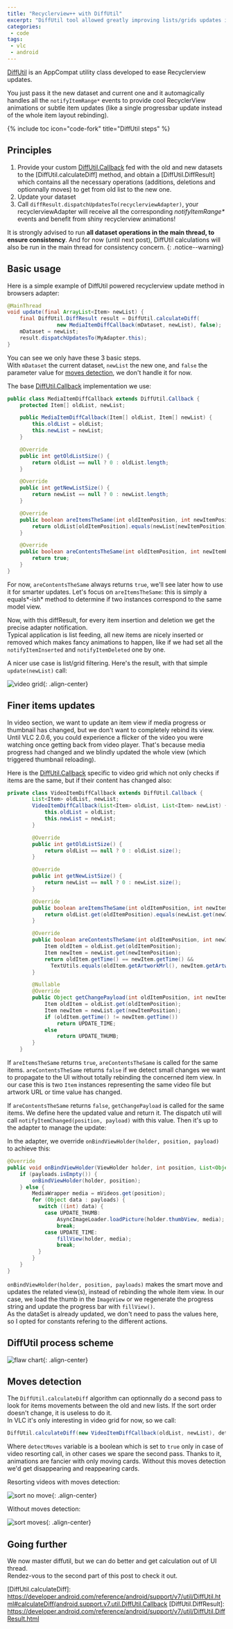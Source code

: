 ```yaml
---
title: "Recyclerview++ with DiffUtil"
excerpt: "DiffUtil tool allowed greatly improving lists/grids updates in VLC, here is how we implemented it."
categories:
 - code
tags:
 - vlc
 - android
---
```


[DiffUtil] is an AppCompat utility class developed to ease Recyclerview updates.

You just pass it the new dataset and current one and it automagically handles all the `notifyItemRange*` events to provide cool RecyclerView animations or subtle item updates (like a single progressbar update instead of the whole item layout rebinding).

{% include toc icon="code-fork" title="DiffUtil steps" %}

## Principles
1. Provide your custom [DiffUtil.Callback] fed with the old and new datasets to the [DiffUtil.calculateDiff] method, and obtain a [DiffUtil.DiffResult] which contains all the necessary operations (additions, deletions and optionnally moves) to get from old list to the new one.
2. Update your dataset
3. Call `diffResult.dispatchUpdatesTo(recyclerviewAdapter)`, your recyclerviewAdapter will receive all the corresponding _notifyItemRange*_ events and benefit from shiny recyclerview animations!

It is strongly advised to run **all dataset operations in the main thread, to ensure consistency**. And for now (until next post), DiffUtil calculations will also be run in the main thread for consistency concern.
{: .notice--warning}

## Basic usage

Here is a simple example of DiffUtil powered recyclerview update method in browsers adapter:
```java
@MainThread
void update(final ArrayList<Item> newList) {
    final DiffUtil.DiffResult result = DiffUtil.calculateDiff(
                new MediaItemDiffCallback(mDataset, newList), false);
    mDataset = newList;
    result.dispatchUpdatesTo(MyAdapter.this);
}
```
You can see we only have these 3 basic steps.  
With `mDataset` the current dataset, `newList` the new one, and `false` the parameter value for [moves detection](#moves-detection), we don't handle it for now.

The base [DiffUtil.Callback] implementation we use:
```java
public class MediaItemDiffCallback extends DiffUtil.Callback {
    protected Item[] oldList, newList;

    public MediaItemDiffCallback(Item[] oldList, Item[] newList) {
        this.oldList = oldList;
        this.newList = newList;
    }

    @Override
    public int getOldListSize() {
        return oldList == null ? 0 : oldList.length;
    }

    @Override
    public int getNewListSize() {
        return newList == null ? 0 : newList.length;
    }

    @Override
    public boolean areItemsTheSame(int oldItemPosition, int newItemPosition) {
        return oldList[oldItemPosition].equals(newList[newItemPosition]);
    }

    @Override
    public boolean areContentsTheSame(int oldItemPosition, int newItemPosition) {
        return true;
    }
}
```
For now, `areContentsTheSame` always returns `true`, we'll see later how to use it for smarter updates.
Let's focus on `areItemsTheSame`: this is simply a equals*-ish* method to determine if two instances correspond to the same model view.

Now, with this diffResult, for every item insertion and deletion we get the precise adapter notification.  
Typical application is list feeding, all new items are nicely inserted or removed which makes fancy animations to happen, like if we had set all the `notifyItemInserted` and `notifyItemDeleted` one by one.

A nicer use case is list/grid filtering. Here's the result, with that simple `update(newList)` call:

![video grid](/assets/images/v2.1/filter.gif){: .align-center}

## Finer items updates

In video section, we want to update an item view if media progress or thumbnail has changed, but we don't want to completely rebind its view.  
Until VLC 2.0.6, you could experience a flicker of the video you were watching once getting back from video player.
That's because media progress had changed and we blindly updated the whole view (which triggered thumbnail reloading).

Here is the [DiffUtil.Callback] specific to video grid which not only checks if items are the same, but if their content has changed also:
```java
private class VideoItemDiffCallback extends DiffUtil.Callback {
        List<Item> oldList, newList;
        VideoItemDiffCallback(List<Item> oldList, List<Item> newList) {
            this.oldList = oldList;
            this.newList = newList;
        }

        @Override
        public int getOldListSize() {
            return oldList == null ? 0 : oldList.size();
        }

        @Override
        public int getNewListSize() {
            return newList == null ? 0 : newList.size();
        }

        @Override
        public boolean areItemsTheSame(int oldItemPosition, int newItemPosition) {
            return oldList.get(oldItemPosition).equals(newList.get(newItemPosition));
        }

        @Override
        public boolean areContentsTheSame(int oldItemPosition, int newItemPosition) {
            Item oldItem = oldList.get(oldItemPosition);
            Item newItem = newList.get(newItemPosition);
            return oldItem.getTime() == newItem.getTime() &&
              TextUtils.equals(oldItem.getArtworkMrl(), newItem.getArtworkMrl());
        }

        @Nullable
        @Override
        public Object getChangePayload(int oldItemPosition, int newItemPosition) {
            Item oldItem = oldList.get(oldItemPosition);
            Item newItem = newList.get(newItemPosition);
            if (oldItem.getTime() != newItem.getTime())
                return UPDATE_TIME;
            else
                return UPDATE_THUMB;
        }
    }
```

If `areItemsTheSame` returns `true`, `areContentsTheSame` is called for the same items. `areContentsTheSame` returns `false` if we detect small changes we want to propagate to the UI without totally rebinding the concerned item view.
In our case this is two `Item` instances representing the same video file but artwork URL or time value has changed.

If `areContentsTheSame` returns `false`, `getChangePayload` is called for the same items. We define here the updated value and return it. The dispatch util will call `notifyItemChanged(position, payload)` with this value. Then it's up to the adapter to manage the update:

In the adapter, we override `onBindViewHolder(holder, position, payload)` to achieve this:
```java
@Override
public void onBindViewHolder(ViewHolder holder, int position, List<Object> payloads) {
    if (payloads.isEmpty()) {
        onBindViewHolder(holder, position);
    } else {
        MediaWrapper media = mVideos.get(position);
        for (Object data : payloads) {
          switch ((int) data) {
            case UPDATE_THUMB:
                AsyncImageLoader.loadPicture(holder.thumbView, media);
                break;
            case UPDATE_TIME:
                fillView(holder, media);
                break;
          }
        }
    }
}
```
`onBindViewHolder(holder, position, payloads)` makes the smart move and updates the related view(s), instead of rebinding the whole item view. In our case, we load the thumb in the `ImageView` or we regenerate the progress string and update the progress bar with `fillView()`.  
As the dataSet is already updated, we don't need to pass the values here, so I opted for constants refering to the different actions.

## DiffUtil process scheme

![flaw chart](/assets/images/diffutil/Diffutil_flow.png){: .align-center}

## Moves detection

The `DiffUtil.calculateDiff` algorithm can optionnally do a second pass to look for items movements between the old and new lists. If the sort order doesn't change, it is useless to do it.  
In VLC it's only interesting in video grid for now, so we call:
```java
DiffUtil.calculateDiff(new VideoItemDiffCallback(oldList, newList), detectMoves);
```

Where `detectMoves` variable is a boolean which is set to `true` only in case of video resorting call, in other cases we spare the second pass. Thanks to it, animations are fancier with only moving cards. Without this moves detection we'd get disappearing and reappearing cards.

Resorting videos with moves detection:

![sort no move](/assets/images/v2.1/sort.gif){: .align-center}

Without moves detection:

![sort moves](/assets/images/diffutil/sort_no_detection.gif){: .align-center}

## Going further

We now master diffutil, but we can do better and get calculation out of UI thread.  
Rendez-vous to the second part of this post to check it out.

[DiffUtil]: https://developer.android.com/reference/android/support/v7/util/DiffUtil.html
[DiffUtil.Callback]: https://developer.android.com/reference/android/support/v7/util/DiffUtil.Callback.html
[DiffUtil.calculateDiff]: https://developer.android.com/reference/android/support/v7/util/DiffUtil.html#calculateDiff(android.support.v7.util.DiffUtil.Callback
[DiffUtil.DiffResult]: https://developer.android.com/reference/android/support/v7/util/DiffUtil.DiffResult.html
